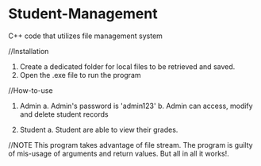 # Student-Management
C++ code that utilizes file management system

//Installation
1. Create a dedicated folder for local files to be retrieved and saved.
2. Open the .exe file to run the program

//How-to-use
1. Admin
   a. Admin's password is 'admin123'
   b. Admin can access, modify and delete student records
   
2. Student
   a. Student are able to view their grades.
   
//NOTE
This program takes advantage of file stream. The program is guilty of mis-usage of arguments and return values. But all in all it works!.
